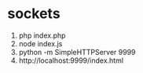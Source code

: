 # sockets

1. php index.php
2. node index.js
3. python -m SimpleHTTPServer 9999
4. http://localhost:9999/index.html
